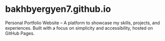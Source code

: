 # bakhbyergyen7.github.io
Personal Portfolio Website – A platform to showcase my skills, projects, and experiences. Built with a focus on simplicity and accessibility, hosted on GitHub Pages.
